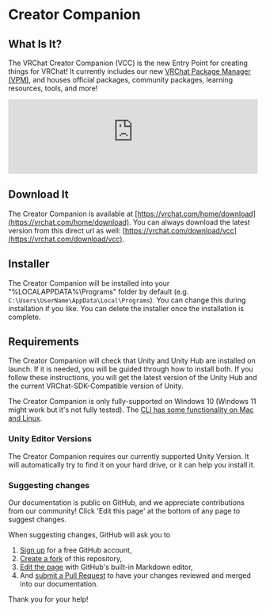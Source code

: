 # Creator Companion

## What Is It?
The VRChat Creator Companion (VCC) is the new Entry Point for creating things for VRChat! It currently includes our new [VRChat Package Manager (VPM)](vpm), and houses official packages, community packages, learning resources, tools, and more!

<iframe width="100%" class="ratio-16-by-9" src="https://www.youtube-nocookie.com/embed/0u1g0TYoJsU" title="YouTube video player" frameborder="0" allow="clipboard-write; encrypted-media; picture-in-picture; web-share" allowfullscreen></iframe>

## Download It
The Creator Companion is available at [https://vrchat.com/home/download](https://vrchat.com/home/download). You can always download the latest version from this direct url as well: [https://vrchat.com/download/vcc](https://vrchat.com/download/vcc).

## Installer
The Creator Companion will be installed into your "%LOCALAPPDATA%\Programs" folder by default (e.g. `C:\Users\UserName\AppData\Local\Programs`). You can change this during installation if you like. You can delete the installer once the installation is complete.

## Requirements
The Creator Companion will check that Unity and Unity Hub are installed on launch. If it is needed, you will be guided through how to install both. If you follow these instructions, you will get the latest version of the Unity Hub and the current VRChat-SDK-Compatible version of Unity.

The Creator Companion is only fully-supported on Windows 10 (Windows 11 might work but it's not fully tested). The [CLI has some functionality on Mac and Linux](vpm/cli#mac-and-linux-support).

### Unity Editor Versions
The Creator Companion requires our currently supported Unity Version. It will automatically try to find it on your hard drive, or it can help you install it.

### Suggesting changes
Our documentation is public on GitHub, and we appreciate contributions from our community! Click 'Edit this page' at the bottom of any page to suggest changes.

When suggesting changes, GitHub will ask you to
1. [Sign up](https://github.com/join) for a free GitHub account,
2. [Create a fork](https://github.com/vrchat-community/creator-companion/fork) of this repository,
3. [Edit the page](https://github.com/vrchat-community/creator-companion/edit/main/Docs/docs/index.md) with GitHub's built-in Markdown editor,
4. And [submit a Pull Request](https://github.com/vrchat-community/creator-companion/compare) to have your changes reviewed and merged into our documentation.

Thank you for your help!
